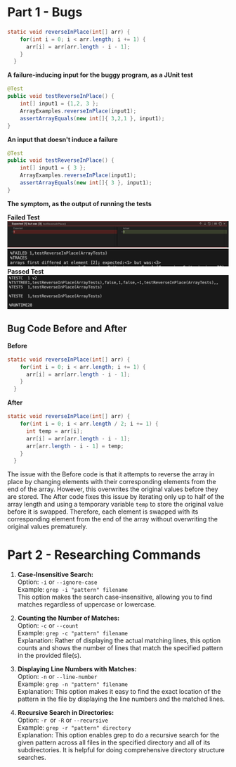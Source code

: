 # Part 1 - Bugs

```java
static void reverseInPlace(int[] arr) {
    for(int i = 0; i < arr.length; i += 1) {
      arr[i] = arr[arr.length - i - 1];
    }
  }
```

**A failure-inducing input for the buggy program, as a JUnit test**

```java
@Test 
public void testReverseInPlace() {
    int[] input1 = {1,2, 3 };
    ArrayExamples.reverseInPlace(input1);
    assertArrayEquals(new int[]{ 3,2,1 }, input1);
}
```

**An input that doesn't induce a failure**

```java
@Test 
public void testReverseInPlace() {
    int[] input1 = { 3 };
    ArrayExamples.reverseInPlace(input1);
    assertArrayEquals(new int[]{ 3 }, input1);
}
```

**The symptom, as the output of running the tests**

**Failed Test**
![Image](InputFail.png)
![Image](InputFail1.png)
**Passed Test**
![Image](InputPass.png)

## Bug Code Before and After
**Before**
```java
static void reverseInPlace(int[] arr) {
    for(int i = 0; i < arr.length; i += 1) {
      arr[i] = arr[arr.length - i - 1];
    }
  }
```
**After**
```java
static void reverseInPlace(int[] arr) {
    for(int i = 0; i < arr.length / 2; i += 1) {
      int temp = arr[i];
      arr[i] = arr[arr.length - i - 1];
      arr[arr.length - i - 1] = temp;
    }
  }
```
The issue with the Before code is that it attempts to reverse the array in place by changing elements with their corresponding elements from 
the end of the array. However, this overwrites the original values before they are stored. The After code fixes this issue by iterating only 
up to half of the array length and using a temporary variable `temp` to store the original value before it is swapped. Therefore, each 
element is swapped with its corresponding element from the end of the array without overwriting the original values prematurely.

# Part 2 - Researching Commands

1. **Case-Insensitive Search:**  
Option: `-i` or `--ignore-case`
<br>Example: `grep -i "pattern" filename`
<br>This option makes the search case-insensitive, allowing you to find matches regardless of uppercase or lowercase.

2. **Counting the Number of Matches:**
<br>Option: `-c` or `--count`
<br>Example: `grep -c "pattern" filename`
<br>Explanation: Rather of displaying the actual matching lines, this option counts and shows the number of lines that match the specified 
pattern in the provided file(s).

3. **Displaying Line Numbers with Matches:**
<br>Option: `-n` or `--line-number`
<br>Example: `grep -n "pattern" filename`
<br>Explanation: This option makes it easy to find the exact location of the pattern in the file by displaying the line numbers and the matched
lines.

4. **Recursive Search in Directories:**
<br>Option: `-r `or `-R` or `--recursive`
<br>Example: `grep -r "pattern" directory`
<br>Explanation: This option enables grep to do a recursive search for the given pattern across all files in the specified directory and all of its subdirectories. It is helpful for doing comprehensive directory structure searches.
